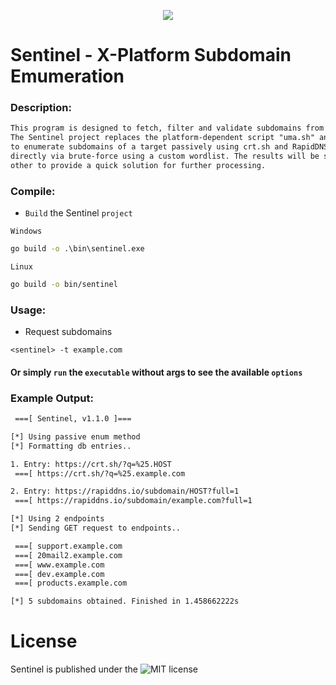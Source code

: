 <p align="center">
  <img src="https://github.com/fhAnso/Sentinel/blob/main/assets/logo.png" />
</p>

# Sentinel - X-Platform Subdomain Emumeration
### Description:
```txt
This program is designed to fetch, filter and validate subdomains from a specific host.
The Sentinel project replaces the platform-dependent script "uma.sh" and makes it possible
to enumerate subdomains of a target passively using crt.sh and RapidDNS services or
directly via brute-force using a custom wordlist. The results will be saved among each 
other to provide a quick solution for further processing.
```

### Compile:
- `Build` the Sentinel `project`

`Windows`
```cmd
go build -o .\bin\sentinel.exe 
```
`Linux`
```bash
go build -o bin/sentinel 
```

### Usage:
- Request subdomains
```
<sentinel> -t example.com
```
#### Or simply `run` the <sentinel> `executable` without args to see the available `options`

### Example Output:
```txt
 ===[ Sentinel, v1.1.0 ]===

[*] Using passive enum method
[*] Formatting db entries..

1. Entry: https://crt.sh/?q=%25.HOST
 ===[ https://crt.sh/?q=%25.example.com

2. Entry: https://rapiddns.io/subdomain/HOST?full=1
 ===[ https://rapiddns.io/subdomain/example.com?full=1

[*] Using 2 endpoints
[*] Sending GET request to endpoints..

 ===[ support.example.com
 ===[ 20mail2.example.com
 ===[ www.example.com
 ===[ dev.example.com
 ===[ products.example.com

[*] 5 subdomains obtained. Finished in 1.458662222s
```

# License
Sentinel is published under the ![MIT](https://github.com/fhAnso/Sentinel/blob/main/LICENSE) license
